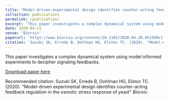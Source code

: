 ```yaml
---
title: "Model-driven experimental design identifies counter-acting feedback regulation in the osmotic stress response"
collection: publications
permalink: /publication/
excerpt: 'This paper investigates a complex dynamical system using model informed experiments to reveal mechanisms of signaling feedbacks.'
date: 2020-04-21
venue: 'Biorxiv'
paperurl: 'https://www.biorxiv.org/content/10.1101/2020.04.20.051599v1.full.pdf'
citation: 'Suzuki SK, Errede B, Dohlman HG, Elston TC. (2020). "Model-driven experimental design identifies counter-acting feedback regulation in the osmotic stress response of yeast" <i> Biorxiv</i>. 1(1).'
---
```

This paper investigates a complex dynamical system using model informed experiments to decipher signaling feedbacks.

[Download paper here](https://www.biorxiv.org/content/10.1101/2020.04.20.051599v1.full.pdf)

Recommended citation: Suzuki SK, Errede B, Dohlman HG, Elston TC. (2020). "Model-driven experimental design identifies counter-acting feedback regulation in the osmotic stress response of yeast" <i> Biorxiv</i>.
